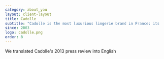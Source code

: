 ```yaml
---
category: about_you
layout: client-layout
title: Cadolle
subtitle: "Cadolle is the most luxurious lingerie brand in France: its founder, Mrs. Herminie Cadolle, invented the bra in 1889. 120 years later, the company is still owned by the same family: Poupie Cadolle (5th generation) runs the Haute Couture, and Patricia, her daughter, develops the Ready to Wear line. The brand is known for its luxurious collection of underwear. Cadolle is now distributed in more than 15 countries. Movie Stars wear Cadolle, but most of the famous customers wish to be confidential when they come to Cadolle in Paris to get a special and Made to Measure Lingerie piece."
since: 2003
logo: cadolle.png
order: 8
---
```

We translated Cadolle's 2013 press review into English
